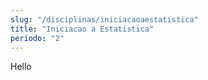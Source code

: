 ```yaml
---
slug: "/disciplinas/iniciacaoaestatistica"
title: "Iniciacao a Estatistica"
periodo: "2"
---
```


Hello
